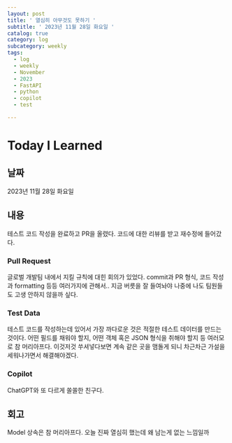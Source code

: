 ```yaml
---
layout: post
title: ' 열심히 아무것도 못하기 '
subtitle: ' 2023년 11월 28일 화요일 '
catalog: true
category: log
subcategory: weekly
tags:
  - log
  - weekly
  - November
  - 2023
  - FastAPI
  - python
  - copilot
  - test

---
```


# Today I Learned

## 날짜

2023년 11월 28일 화요일

## 내용

테스트 코드 작성을 완료하고 PR을 올렸다. 코드에 대한 리뷰를 받고 재수정에 들어갔다.

### Pull Request

글로벌 개발팀 내에서 지킬 규칙에 대힌 회의가 있었다. commit과 PR 형식, 코드 작성과 formatting 등등 여러가지에 관해서.. 지금 버릇을 잘 들여놔야 나중에 나도 팀원들도 고생 안하지 않을까 싶다.

### Test Data

테스트 코드를 작성하는데 있어서 가장 까다로운 것은 적절한 테스트 데이터를 만드는 것이다. 어떤 필드를 채워야 할지, 어떤 객체 혹은 JSON 형식을 취해야 할지 등 여러모로 참 머리아프다. 이것저것 쑤셔넣다보면 계속 같은 곳을 맴돌게 되니 차근차근 가설을 세워나가면서 해결해야겠다.

### Copilot

ChatGPT와 또 다르게 쏠쏠한 친구다.

## 회고

Model 상속은 참 머리아프다. 오늘 진짜 열심히 했는데 왜 남는게 없는 느낌일까